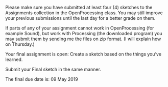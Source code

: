 Please make sure you have submitted at least four (4) sketches to the Assignments collection in the OpenProcessing class.
You may still improve your previous submissions until the last day for a better grade on them.

If parts of any of your assignment cannot work in OpenProcessing (for example Sound), but work with Processing (the downloaded program) you may submit them by sending me the files on zip format. (I will explain how on Thursday.)

Your final assignment is open: Create a sketch based on the things you’ve learned.

Submit your Final sketch in the same manner.

The final due date is: 09 May 2019
